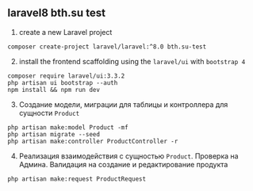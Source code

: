 ## laravel8 bth.su test

1.  create a new Laravel project
```
composer create-project laravel/laravel:^8.0 bth.su-test
```
2.  install the frontend scaffolding using the `laravel/ui` with `bootstrap 4`
```
composer require laravel/ui:3.3.2
php artisan ui bootstrap --auth
npm install && npm run dev
```
3.  Создание модели, миграции для таблицы и контроллера для сущности `Product`
```
php artisan make:model Product -mf
php artisan migrate --seed
php artisan make:controller ProductController -r
```
4.  Реализация взаимодействия с сущностью `Product`. Проверка на Админа. Валидация на создание и редактирование продукта
```
php artisan make:request ProductRequest
```
